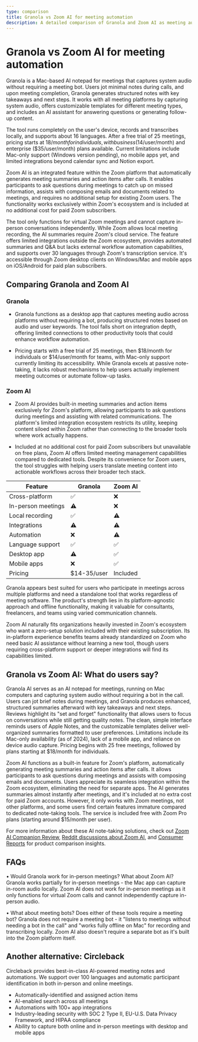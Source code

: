 ```yaml
---
type: comparison
title: Granola vs Zoom AI for meeting automation
description: A detailed comparison of Granola and Zoom AI as meeting automation tools, examining their features, pricing, platform compatibility, and user feedback.
---
```


# Granola vs Zoom AI for meeting automation

Granola is a Mac-based AI notepad for meetings that captures system audio without requiring a meeting bot. Users jot minimal notes during calls, and upon meeting completion, Granola generates structured notes with key takeaways and next steps. It works with all meeting platforms by capturing system audio, offers customizable templates for different meeting types, and includes an AI assistant for answering questions or generating follow-up content.

The tool runs completely on the user's device, records and transcribes locally, and supports about 16 languages. After a free trial of 25 meetings, pricing starts at $18/month for individuals, with business ($14/user/month) and enterprise ($35/user/month) plans available. Current limitations include Mac-only support (Windows version pending), no mobile apps yet, and limited integrations beyond calendar sync and Notion export.

Zoom AI is an integrated feature within the Zoom platform that automatically generates meeting summaries and action items after calls. It enables participants to ask questions during meetings to catch up on missed information, assists with composing emails and documents related to meetings, and requires no additional setup for existing Zoom users. The functionality works exclusively within Zoom's ecosystem and is included at no additional cost for paid Zoom subscribers.

The tool only functions for virtual Zoom meetings and cannot capture in-person conversations independently. While Zoom allows local meeting recording, the AI summaries require Zoom's cloud service. The feature offers limited integrations outside the Zoom ecosystem, provides automated summaries and Q&A but lacks external workflow automation capabilities, and supports over 30 languages through Zoom's transcription service. It's accessible through Zoom desktop clients on Windows/Mac and mobile apps on iOS/Android for paid plan subscribers.

## Comparing Granola and Zoom AI

### Granola

* Granola functions as a desktop app that captures meeting audio across platforms without requiring a bot, producing structured notes based on audio and user keywords. The tool falls short on integration depth, offering limited connections to other productivity tools that could enhance workflow automation.

* Pricing starts with a free trial of 25 meetings, then $18/month for individuals or $14/user/month for teams, with Mac-only support currently limiting its accessibility. While Granola excels at passive note-taking, it lacks robust mechanisms to help users actually implement meeting outcomes or automate follow-up tasks.

### Zoom AI

* Zoom AI provides built-in meeting summaries and action items exclusively for Zoom's platform, allowing participants to ask questions during meetings and assisting with related communications. The platform's limited integration ecosystem restricts its utility, keeping content siloed within Zoom rather than connecting to the broader tools where work actually happens.

* Included at no additional cost for paid Zoom subscribers but unavailable on free plans, Zoom AI offers limited meeting management capabilities compared to dedicated tools. Despite its convenience for Zoom users, the tool struggles with helping users translate meeting content into actionable workflows across their broader tech stack.

| Feature | Granola | Zoom AI |
|---------|---------|---------|
| Cross-platform | ✅ | ❌ |
| In-person meetings | ⚠️ | ❌ |
| Local recording | ✅ | ⚠️ |
| Integrations | ⚠️ | ⚠️ |
| Automation | ❌ | ⚠️ |
| Language support | ✅ | ✅ |
| Desktop app | ⚠️ | ✅ |
| Mobile apps | ❌ | ✅ |
| Pricing | $14-35/user | Included |

Granola appears best suited for users who participate in meetings across multiple platforms and need a standalone tool that works regardless of meeting software. The product's strength lies in its platform-agnostic approach and offline functionality, making it valuable for consultants, freelancers, and teams using varied communication channels.

Zoom AI naturally fits organizations heavily invested in Zoom's ecosystem who want a zero-setup solution included with their existing subscription. Its in-platform experience benefits teams already standardized on Zoom who need basic AI assistance without learning a new tool, though users requiring cross-platform support or deeper integrations will find its capabilities limited.

## Granola vs Zoom AI: What do users say?

Granola AI serves as an AI notepad for meetings, running on Mac computers and capturing system audio without requiring a bot in the call. Users can jot brief notes during meetings, and Granola produces enhanced, structured summaries afterward with key takeaways and next steps. Reviews highlight its "set and forget" functionality that allows users to focus on conversations while still getting quality notes. The clean, simple interface reminds users of Apple Notes, and the customizable templates deliver well-organized summaries formatted to user preferences. Limitations include its Mac-only availability (as of 2024), lack of a mobile app, and reliance on device audio capture. Pricing begins with 25 free meetings, followed by plans starting at $18/month for individuals.

Zoom AI functions as a built-in feature for Zoom's platform, automatically generating meeting summaries and action items after calls. It allows participants to ask questions during meetings and assists with composing emails and documents. Users appreciate its seamless integration within the Zoom ecosystem, eliminating the need for separate apps. The AI generates summaries almost instantly after meetings, and it's included at no extra cost for paid Zoom accounts. However, it only works with Zoom meetings, not other platforms, and some users find certain features immature compared to dedicated note-taking tools. The service is included free with Zoom Pro plans (starting around $15/month per user).

For more information about these AI note-taking solutions, check out [Zoom AI Companion Review](https://www.meetjamie.ai/blog/zoom-ai-companion-review), [Reddit discussions about Zoom AI](https://www.reddit.com/r/Zoom/comments/1g29cog/using_zooms_ai_companion_to_record_and_summarize/), and [Consumer Reports](https://www.consumerreports.org/health/cereals/great-tasting-granolas-without-all-the-fat-sugar-calories-a1188431093/) for product comparison insights.

## FAQs 
• Would Granola work for in-person meetings? What about Zoom AI?
Granola works partially for in-person meetings - the Mac app can capture in-room audio locally. Zoom AI does not work for in-person meetings as it only functions for virtual Zoom calls and cannot independently capture in-person audio.

• What about meeting bots? Does either of these tools require a meeting bot?
Granola does not require a meeting bot - it "listens to meetings without needing a bot in the call" and "works fully offline on Mac" for recording and transcribing locally. Zoom AI also doesn't require a separate bot as it's built into the Zoom platform itself.

## Another alternative: Circleback
Circleback provides best-in-class AI-powered meeting notes and automations. We support over 100 languages and automatic participant identification in both in-person and online meetings.
* Automatically-identified and assigned action items
* AI-enabled search across all meetings
* Automations with 100+ app integrations
* Industry-leading security with SOC 2 Type II, EU-U.S. Data Privacy Framework, and HIPAA compliance
* Ability to capture both online and in-person meetings with desktop and mobile apps
